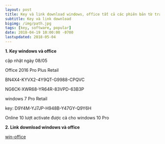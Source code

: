 ```yaml
---
layout: post
title: Key và link download windows, office tất cả các phiên bản từ trang chủ Microsoft
subtitle: Key và link download
bigimg: /img/path.jpg
tags: [key, software, popular]
date: 2018-04-19 10:00:00 -0700
lastupdated: 2018-05-04
---
```


**1. Key windows và office**

cập nhật ngày 08/05

Office 2016 Pro Plus Retail

BN4X4-KYVX2-4Y9QT-G9988-CPQVC

NG6CK-XWR68-YR64R-83VPD-63B3P

windows 7 Pro Retail

key: D9Y4M-YJ7JP-H948B-Y47GY-Q9Y6H

Online 10 lượt activate được cả cho windows 10 Pro

**2. Link download windows và office**

[win-office](https://tb.rg-adguard.net/index.php)

<div id="fb-root"></div>
<script>(function(d, s, id) {
  var js, fjs = d.getElementsByTagName(s)[0];
  if (d.getElementById(id)) return;
  js = d.createElement(s); js.id = id;
  js.src = 'https://connect.facebook.net/vi_VN/sdk.js#xfbml=1&version=v2.12';
  fjs.parentNode.insertBefore(js, fjs);
}(document, 'script', 'facebook-jssdk'));</script>

<div class="fb-comments" data-href="https://github.com/tha1982/tha1982.github.io/edit/master/_posts/2018-04-19-win-office.md" data-numposts="5"></div>
